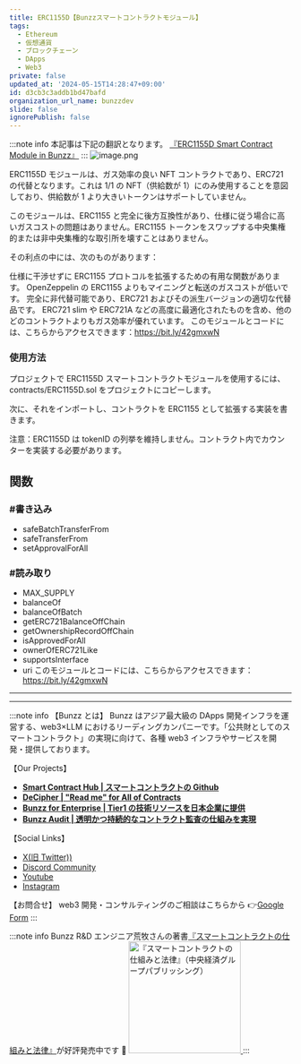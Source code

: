 ```yaml
---
title: ERC1155D【Bunzzスマートコントラクトモジュール】
tags:
  - Ethereum
  - 仮想通貨
  - ブロックチェーン
  - DApps
  - Web3
private: false
updated_at: '2024-05-15T14:28:47+09:00'
id: d3cb3c3addb1bd47bafd
organization_url_name: bunzzdev
slide: false
ignorePublish: false
---
```

:::note info
本記事は下記の翻訳となります。
[『ERC1155D Smart Contract Module in Bunzz』](https://blog.bunzz.dev/erc1155d-smart-contract-module-in-bunzz/)
:::
![image.png](https://qiita-image-store.s3.ap-northeast-1.amazonaws.com/0/1926720/faa6573e-3dd7-9850-488f-09701c8f3806.png)

ERC1155D モジュールは、ガス効率の良い NFT コントラクトであり、ERC721 の代替となります。これは 1/1 の NFT（供給数が 1）にのみ使用することを意図しており、供給数が 1 より大きいトークンはサポートしていません。

このモジュールは、ERC1155 と完全に後方互換性があり、仕様に従う場合に高いガスコストの問題はありません。ERC1155 トークンをスワップする中央集権的または非中央集権的な取引所を壊すことはありません。

その利点の中には、次のものがあります：

仕様に干渉せずに ERC1155 プロトコルを拡張するための有用な関数があります。
OpenZeppelin の ERC1155 よりもマイニングと転送のガスコストが低いです。
完全に非代替可能であり、ERC721 およびその派生バージョンの適切な代替品です。
ERC721 slim や ERC721A などの高度に最適化されたものを含め、他のどのコントラクトよりもガス効率が優れています。
このモジュールとコードには、こちらからアクセスできます：https://bit.ly/42gmxwN

### 使用方法

プロジェクトで ERC1155D スマートコントラクトモジュールを使用するには、contracts/ERC1155D.sol をプロジェクトにコピーします。

次に、それをインポートし、コントラクトを ERC1155 として拡張する実装を書きます。

注意：ERC1155D は tokenID の列挙を維持しません。コントラクト内でカウンターを実装する必要があります。

## 関数

### #書き込み

- safeBatchTransferFrom
- safeTransferFrom
- setApprovalForAll

### #読み取り

- MAX_SUPPLY
- balanceOf
- balanceOfBatch
- getERC721BalanceOffChain
- getOwnershipRecordOffChain
- isApprovedForAll
- ownerOfERC721Like
- supportsInterface
- uri
  このモジュールとコードには、こちらからアクセスできます：https://bit.ly/42gmxwN

---

---

:::note info
【Bunzz とは】
Bunzz はアジア最大級の DApps 開発インフラを運営する、web3×LLM におけるリーディングカンパニーです。「公共財としてのスマートコントラクト」の実現に向けて、各種 web3 インフラやサービスを開発・提供しております。

【Our Projects】

- **[Smart Contract Hub | スマートコントラクトの Github](https://www.bunzz.dev/)**
- **[DeCipher | "Read me" for All of Contracts](https://www.bunzz.dev/decipher)**
- **[Bunzz for Enterprise | Tier1 の技術リソースを日本企業に提供](https://enterprise.bunzz.dev/ja)**
- **[Bunzz Audit | 透明かつ持続的なコントラクト監査の仕組みを実現](hhttps://www.bunzz.dev/audit)**

【Social Links】

- [X(旧 Twitter))](https://twitter.com/BunzzDev)
- [Discord Community](https://t.co/6hHgssJdvW)
- [Youtube](https://www.youtube.com/@bunzzdev)
- [Instagram](https://www.instagram.com/bunzzdev/)

【お問合せ】
web3 開発・コンサルティングのご相談はこちらから 👉[Google Form](https://forms.gle/4tgQjWSw2MMMZW6E6)
:::

:::note info
Bunzz R&D エンジニア荒牧さんの著書[『スマートコントラクトの仕組みと法律』](https://amzn.to/3V03sNH)が好評発売中です 📕
<a href="https://amzn.to/3V03sNH" rel="nofollow" referrerpolicy="no-referrer-when-downgrade">
<img
    src="https://m.media-amazon.com/images/I/81wopoZ1K4L._SY522_.jpg"
    alt="『スマートコントラクトの仕組みと法律』（中央経済グループパブリッシング）"
    width="200px"
    height="auto"
    Style="border: 0px;"
  />
</a>
:::
